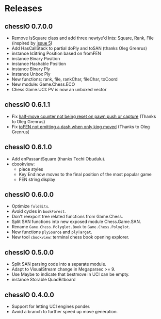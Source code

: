 # Releases

## chessIO 0.7.0.0

- Remove IsSquare class and add three newtye'd Ints: Square, Rank, File (inspired by [issue 5](https://github.com/mlang/chessIO/issues/5))
- Add HasCallStack to partial doPly and toSAN (thanks Oleg Grenrus)
- instance IsString Position based on fromFEN
- instance Binary Position
- instance Hashable Position
- instance Binary Ply
- instance Unbox Ply
- New functions: rank, file, rankChar, fileChar, toCoord
- New module: Game.Chess.ECO
- Chess.Game.UCI: PV is now an unboxed vector

## chessIO 0.6.1.1

- Fix [half-move counter not being reset on pawn push or capture](https://github.com/mlang/chessIO/issues/2) (Thanks to Oleg Grenrus)
- Fix [toFEN not emitting a dash when only king moved](https://github.com/mlang/chessIO/issues/3) (Thanks to Oleg Grenrus)

## chessIO 0.6.1.0

- Add enPassantSquare (thanks Tochi Obudulu).
- cbookview:
  - piece styles
  - Key End now moves to the final position of the most popular game
  - FEN string display

## chessIO 0.6.0.0

- Optimize `foldBits`.
- Avoid cycles in `bookForest`.
- Don't reexport tree related functions from Game.Chess.
- Split SAN functions into new exposed module Chess.Game.SAN.
- Rename `Game.Chess.Polyglot.Book` to `Game.Chess.Polyglot`.
- New functions `plySource` and `plyTarget`.
- New tool `cbookview`: terminal chess book opening explorer.

## chessIO 0.5.0.0

- Split SAN parsing code into a separate module.
- Adapt to VisualStream change in Megaparsec >= 9.
- Use Maybe to indicate that bestmove in UCI can be empty.
- instance Storable QuadBitboard

## chessIO 0.4.0.0

- Support for letting UCI engines ponder.
- Avoid a branch to further speed up move generation.


